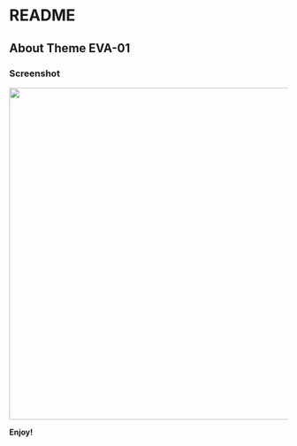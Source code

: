 # README
## About Theme EVA-01

### Screenshot
<img src="https://fq6hxw.by.files.1drv.com/y4mK8G_P3HkYPIOzSdhELT9KJJ2f-1_vTLOueI8H-YGndn6hirKg8UuQzDxOymfqz0P0q69DC4Q5hGXAXPd6ZWmfpFvQ8KqBcmRb6tCVXKn-HiD9wgjReZ-CdSqcnXBSFq4pbstpgW1pmX5ln-sHMoYaczexXTs90fEE9mhOGSEfYB8I8V6Aioqlmjj62H6hVT2UArEjsSVnqf2juumEKLcew?width=647&height=286&cropmode=none" width="600">

**Enjoy!**
